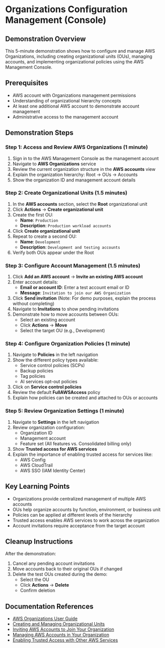 # Organizations Configuration Management (Console)

## Demonstration Overview
This 5-minute demonstration shows how to configure and manage AWS Organizations, including creating organizational units (OUs), managing accounts, and implementing organizational policies using the AWS Management Console.

## Prerequisites
- AWS account with Organizations management permissions
- Understanding of organizational hierarchy concepts
- At least one additional AWS account to demonstrate account management
- Administrative access to the management account

## Demonstration Steps

### Step 1: Access and Review AWS Organizations (1 minute)
1. Sign in to the AWS Management Console as the management account
2. Navigate to **AWS Organizations** service
3. Review the current organization structure in the **AWS accounts** view
4. Explain the organization hierarchy: Root → OUs → Accounts
5. Show the organization ID and management account details

### Step 2: Create Organizational Units (1.5 minutes)
1. In the **AWS accounts** section, select the **Root** organizational unit
2. Click **Actions** → **Create organizational unit**
3. Create the first OU:
   - **Name**: `Production`
   - **Description**: `Production workload accounts`
4. Click **Create organizational unit**
5. Repeat to create a second OU:
   - **Name**: `Development`
   - **Description**: `Development and testing accounts`
6. Verify both OUs appear under the Root

### Step 3: Configure Account Management (1.5 minutes)
1. Click **Add an AWS account** → **Invite an existing AWS account**
2. Enter account details:
   - **Email or account ID**: Enter a test account email or ID
   - **Message**: `Invitation to join our AWS Organization`
3. Click **Send invitation** (Note: For demo purposes, explain the process without completing)
4. Navigate to **Invitations** to show pending invitations
5. Demonstrate how to move accounts between OUs:
   - Select an existing account
   - Click **Actions** → **Move**
   - Select the target OU (e.g., Development)

### Step 4: Configure Organization Policies (1 minute)
1. Navigate to **Policies** in the left navigation
2. Show the different policy types available:
   - Service control policies (SCPs)
   - Backup policies
   - Tag policies
   - AI services opt-out policies
3. Click on **Service control policies**
4. Review the default **FullAWSAccess** policy
5. Explain how policies can be created and attached to OUs or accounts

### Step 5: Review Organization Settings (1 minute)
1. Navigate to **Settings** in the left navigation
2. Review organization configuration:
   - Organization ID
   - Management account
   - Feature set (All features vs. Consolidated billing only)
3. Show **Trusted access for AWS services**
4. Explain the importance of enabling trusted access for services like:
   - AWS Config
   - AWS CloudTrail
   - AWS SSO (IAM Identity Center)

## Key Learning Points
- Organizations provide centralized management of multiple AWS accounts
- OUs help organize accounts by function, environment, or business unit
- Policies can be applied at different levels of the hierarchy
- Trusted access enables AWS services to work across the organization
- Account invitations require acceptance from the target account

## Cleanup Instructions
After the demonstration:
1. Cancel any pending account invitations
2. Move accounts back to their original OUs if changed
3. Delete the test OUs created during the demo:
   - Select the OU
   - Click **Actions** → **Delete**
   - Confirm deletion

## Documentation References
- [AWS Organizations User Guide](https://docs.aws.amazon.com/organizations/latest/userguide/orgs_introduction.html)
- [Creating and Managing Organizational Units](https://docs.aws.amazon.com/organizations/latest/userguide/orgs_manage_ous.html)
- [Inviting AWS Accounts to Join Your Organization](https://docs.aws.amazon.com/organizations/latest/userguide/orgs_manage_accounts_invites.html)
- [Managing AWS Accounts in Your Organization](https://docs.aws.amazon.com/organizations/latest/userguide/orgs_manage_accounts.html)
- [Enabling Trusted Access with Other AWS Services](https://docs.aws.amazon.com/organizations/latest/userguide/orgs_integrate_services.html)
